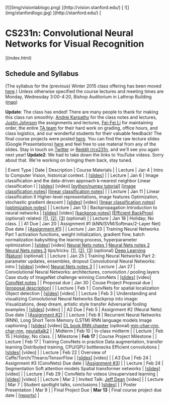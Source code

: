 <div id="header">[![](img/visionlablogo.png) ](http://vision.stanford.edu/) [ ![](img/stanfordlogo.jpg) ](http://stanford.edu/) [

# CS231n: Convolutional Neural Networks for Visual Recognition

](index.html)</div>

<div class="sechighlight">

<div class="container sec">

## Schedule and Syllabus

(The syllabus for the (previous) Winter 2015 class offering has been moved [here](syllabus_winter2015.html).)
Unless otherwise specified the course lectures and meeting times are Monday, Wednesday 3:00-4:20, Bishop Auditorium in Lathrop Building ([map](http://campus-map.stanford.edu/?id=&lat=37.4292007889&lng=-122.167299117&zoom=16&srch=Bishop%20Auditorium))

**Update**: The class has ended! There are many people to thank for making this class run smoothly: [Andrej Karpathy](https://twitter.com/karpathy) for the class notes and lectures, [Justin Johnson](http://cs.stanford.edu/people/jcjohns/) the assignments and lectures, [Fei-Fei Li](https://twitter.com/drfeifei) for maintaining order, the entire [TA team](https://twitter.com/cs231n/status/707760595030781952) for their hard work on grading, office hours, and class logistics, and our wonderful students for their valuable feedback! The final course projects were posted [here](http://cs231n.stanford.edu/reports2016.html). You can find the raw lecture slides (Google Presentations) [here](https://drive.google.com/open?id=0B62MBK9B2knSY3ZmeHktSEhJNXM) and feel free to use material from any of the slides. Stay in touch on [Twitter](https://twitter.com/cs231n) or [Reddit r/cs231n](https://www.reddit.com/r/cs231n), and we'll see you again next year!
**Update2**: We had to take down the links to YouTube videos. Sorry about that. We're working on bringing them back, stay tuned.</div>

</div>

<div class="container sec">

| Event Type | Date | Description | Course Materials |
| Lecture | Jan 4 | Intro to Computer Vision, historical context. | [[slides]](http://cs231n.stanford.edu/slides/2016/winter1516_lecture1.pdf) |
| Lecture | Jan 6 | Image classification and the data-driven approach
k-nearest neighbor
Linear classification I | [[slides]](http://cs231n.stanford.edu/slides/2016/winter1516_lecture2.pdf) [video]
[[python/numpy tutorial]](http://cs231n.github.io/python-numpy-tutorial)
[[image classification notes]](http://cs231n.github.io/classification)
[[linear classification notes]](http://cs231n.github.io/linear-classify)
 |
| Lecture | Jan 11 | Linear classification II
Higher-level representations, image features
Optimization, stochastic gradient descent | [[slides]](http://cs231n.stanford.edu/slides/2016/winter1516_lecture3.pdf) [video]
[[linear classification notes]](http://cs231n.github.io/linear-classify)
[[optimization notes]](http://cs231n.github.io/optimization-1) |
| Lecture | Jan 13 | Backpropagation
Introduction to neural networks | [[slides]](http://cs231n.stanford.edu/slides/2016/winter1516_lecture4.pdf) [video]
[[backprop notes]](http://cs231n.github.io/optimization-2)
[[Efficient BackProp]](http://yann.lecun.com/exdb/publis/pdf/lecun-98b.pdf) (optional)
related: [[1]](http://colah.github.io/posts/2015-08-Backprop/), [[2]](http://neuralnetworksanddeeplearning.com/chap2.html), [[3]](https://www.youtube.com/watch?v=q0pm3BrIUFo) (optional) |
| Lecture | Jan 18 | Holiday; No class. |
| A1 Due | Jan 20 | Assignment #1 (kNN/SVM/Softmax/2-Layer Net) Due date | [[Assignment #1]](http://cs231n.github.io/assignments2016/assignment1/) |
| Lecture | Jan 20 | Training Neural Networks Part 1
activation functions, weight initialization, gradient flow, batch normalization
babysitting the learning process, hyperparameter optimization | [[slides]](http://cs231n.stanford.edu/slides/2016/winter1516_lecture5.pdf) [video]
[Neural Nets notes 1](http://cs231n.github.io/neural-networks-1/)
[Neural Nets notes 2](http://cs231n.github.io/neural-networks-2/)
[Neural Nets notes 3](http://cs231n.github.io/neural-networks-3/)
tips/tricks: [[1]](http://research.microsoft.com/pubs/192769/tricks-2012.pdf), [[2]](http://yann.lecun.com/exdb/publis/pdf/lecun-98b.pdf), [[3]](http://arxiv.org/pdf/1206.5533v2.pdf) (optional)
[Deep Learning [Nature]](http://www.nature.com/nature/journal/v521/n7553/full/nature14539.html) (optional) |
| Lecture | Jan 25 | Training Neural Networks Part 2: parameter updates, ensembles, dropout
Convolutional Neural Networks: intro | [[slides]](http://cs231n.stanford.edu/slides/2016/winter1516_lecture6.pdf) [video]
[Neural Nets notes 3](http://cs231n.github.io/neural-networks-3/)
 |
| Lecture | Jan 27 | Convolutional Neural Networks: architectures, convolution / pooling layers
Case study of ImageNet challenge winning ConvNets | [[slides]](http://cs231n.stanford.edu/slides/2016/winter1516_lecture7.pdf) [video]
[ConvNet notes](http://cs231n.github.io/convolutional-networks/)
 |
| Proposal due | Jan 30 | Couse Project Proposal due | [[proposal description]](http://cs231n.stanford.edu/project.html) |
| Lecture | Feb 1 | ConvNets for spatial localization
Object detection | [[slides]](http://cs231n.stanford.edu/slides/2016/winter1516_lecture8.pdf) [video] |
| Lecture | Feb 3 | Understanding and visualizing Convolutional Neural Networks
Backprop into image: Visualizations, deep dream, artistic style transfer
Adversarial fooling examples
 | [[slides]](http://cs231n.stanford.edu/slides/2016/winter1516_lecture9.pdf) [video] |
| A2 Due | Feb 5 | Assignment #2 (Neural Nets) Due date | [[Assignment #2]](http://cs231n.github.io/assignments2016/assignment2/) |
| Lecture | Feb 8 | Recurrent Neural Networks (RNN), Long Short Term Memory (LSTM)
RNN language models
Image captioning | [[slides]](http://cs231n.stanford.edu/slides/2016/winter1516_lecture10.pdf) [video]
[DL book RNN chapter](http://www.deeplearningbook.org/contents/rnn.html) (optional)
[min-char-rnn](https://gist.github.com/karpathy/d4dee566867f8291f086), [char-rnn](https://github.com/karpathy/char-rnn), [neuraltalk2](https://github.com/karpathy/neuraltalk2) |
| Midterm | Feb 10 | In-class midterm |
| Lecture | Feb 15 | Holiday; No class. |
| Milestone | **Feb 17** | Course Project Milestone |
| Lecture | Feb 17 | Training ConvNets in practice
Data augmentation, transfer learning
Distributed training, CPU/GPU bottlenecks
Efficient convolutions
 | [[slides]](http://cs231n.stanford.edu/slides/2016/winter1516_lecture11.pdf) [video] |
| Lecture | Feb 22 | Overview of Caffe/Torch/Theano/TensorFlow | [[slides]](http://cs231n.stanford.edu/slides/2016/winter1516_lecture12.pdf) [video] |
| A3 Due | Feb 24 | Assignment #3 (ConvNets) Due date | [[Assignment #3]](http://cs231n.github.io/assignments2016/assignment3/) |
| Lecture | Feb 24 | Segmentation
Soft attention models
Spatial transformer networks
 | [[slides]](http://cs231n.stanford.edu/slides/2016/winter1516_lecture13.pdf) [video] |
| Lecture | Feb 29 | ConvNets for videos
Unsupervised learning
 | [[slides]](http://cs231n.stanford.edu/slides/2016/winter1516_lecture14.pdf) [video] |
| Lecture | Mar 2 | Invited Talk: [Jeff Dean](http://en.wikipedia.org/wiki/Jeff_Dean_(computer_scientist)) [video] |
| Lecture | Mar 7 | Student spotlight talks, conclusions | [[slides]](http://cs231n.stanford.edu/slides/2016/winter1516_lecture15.pdf) |
| Poster Presentation | Mar 9 |
| Final Project Due | **Mar 13** | Final course project due date | [[reports]](http://cs231n.stanford.edu/reports.html) |

</div>